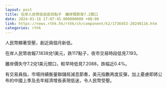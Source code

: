 ```yaml
---
layout: post
title: 在岸人民幣低收逾百點子　離岸價跌穿7.2關口
date: 2024-01-16 17:07:45.000000000 +08:00
link: https://news.rthk.hk/rthk/ch/component/k2/1736453-20240116.htm
categories: rthk
---
```


人民幣顯著受壓，創近兩個月新低。

在岸人民幣收報7.1838兌1美元，跌117點子，夜市交易時段低見7.193。

離岸價失守7.2兌1美元關口，較早時低見7.2088，跌幅近0.4%。

有交易員指，市場持續衡量聯儲局減息節奏，美元指數再度反彈，加上憂慮即將公布的中國上季及去年經濟增長表現低迷，令人民幣受壓。
